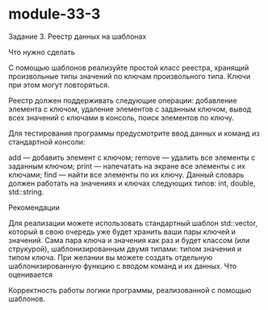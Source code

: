 # module-33-3
Задание 3. Реестр данных на шаблонах

Что нужно сделать

С помощью шаблонов реализуйте простой класс реестра, хранящий произвольные типы значений по ключам произвольного типа. Ключи при этом могут повторяться.

Реестр должен поддерживать следующие операции: добавление элемента с ключом, удаление элементов с заданным ключом, вывод всех значений с ключами в консоль, поиск элементов по ключу.

Для тестирования программы предусмотрите ввод данных и команд из стандартной консоли: 

add — добавить элемент с ключом;
remove — удалить все элементы с заданным ключом;
print — напечатать на экране все элементы с их ключами;
find — найти все элементы по их ключу.
Данный словарь должен работать на значениях и ключах следующих типов: int, double, std::string.

Рекомендации

Для реализации можете использовать стандартный шаблон std::vector, который в свою очередь уже будет хранить ваши пары ключей и значений.
Сама пара ключа и значения как раз и будет классом (или струкурой), шаблонизированным двумя типами: типом значения и типом ключа. 
При желании вы можете создать отдельную шаблонизированную функцию с вводом команд и их данных.
Что оценивается

Корректность работы логики программы, реализованной с помощью шаблонов.
